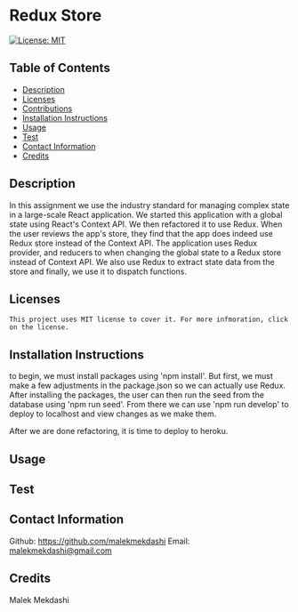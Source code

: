 # Redux Store

  [![License: MIT](https://img.shields.io/badge/License-MIT-yellow.svg)](https://opensource.org/licenses/MIT)
  
  ## Table of Contents
  * [Description](#description)
  * [Licenses](#licenses)
  * [Contributions](#contributions)
  * [Installation Instructions](#installation)
  * [Usage](#usage)
  * [Test](#test)
  * [Contact Information](#Contact-Information)
  * [Credits](#credits)
  
  ## Description
  In this assignment we use the industry standard for managing complex state in a large-scale React application. We started this application with a global state using React's Context API. We then refactored it to use Redux. When the user reviews the app's store, they find that the app does indeed use Redux store instead of the Context API. The application uses Redux provider, and reducers to when changing the global state to a Redux store instead of Context API. We also use Redux to extract state data from the store and finally, we use it to dispatch functions.
  
  ## Licenses
    This project uses MIT license to cover it. For more infmoration, click on the license.


  ## Installation Instructions
  to begin, we must install packages using 'npm install'. But first, we must make a few adjustments in the package.json so we can actually use Redux. After installing the packages, the user can then run the seed from the database using 'npm run seed'. From there we can use 'npm run develop' to deploy to localhost and view changes as we make them.

  After we are done refactoring, it is time to deploy to heroku. 

  ## Usage
  

  ## Test
  

  ## Contact Information
  Github: https://github.com/malekmekdashi
  Email: malekmekdashi@gmail.com

  ## Credits
  Malek Mekdashi

